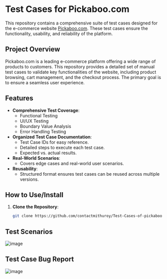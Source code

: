 # Test Cases for Pickaboo.com

This repository contains a comprehensive suite of test cases designed for the e-commerce website [Pickaboo.com](https://www.pickaboo.com/). These test cases ensure the functionality, usability, and reliability of the platform.

## Project Overview

Pickaboo.com is a leading e-commerce platform offering a wide range of products to customers. This repository provides a detailed set of manual test cases to validate key functionalities of the website, including product browsing, cart management, and the checkout process. The primary goal is to ensure a seamless user experience.

## Features

- **Comprehensive Test Coverage**:
  - Functional Testing
  - UI/UX Testing
  - Boundary Value Analysis
  - Error Handling Testing
- **Organized Test Case Documentation**:
  - Test Case IDs for easy reference.
  - Detailed steps to execute each test case.
  - Expected vs. actual results.
- **Real-World Scenarios**:
  - Covers edge cases and real-world user scenarios.
- **Reusability**:
  - Structured format ensures test cases can be reused across multiple versions.

## How to Use/Install

1. **Clone the Repository**:
   ```bash
   git clone https://github.com/contactmithuroy/Test-Cases-of-pickaboo.com-Full-Final.git
   
## Test Scenarios
![image](https://github.com/user-attachments/assets/e26f8002-2d3e-45b1-9c97-fee870015f38)

## Test Case Bug Report
![image](https://github.com/user-attachments/assets/5cf39828-7aac-4305-8d2e-6b28b0791a12)

